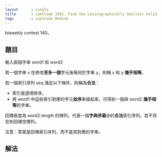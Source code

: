 ```yaml
---
layout      : single
title       : LeetCode 3302. Find the Lexicographically Smallest Valid Sequence
tags        : LeetCode Medium
---
```

biweekly contest 140。  

## 題目

輸入兩個字串 word1 和 word2  

若一個字串 x 在修改**至多一個**字元後等同於字串 y，則稱 x 和 y **幾乎相等**。  

若一個索引序列 seq 滿足以下條件，則稱為**合法**：  

- 索引是遞增排序。  
- 將 word1 中這些索引對應的字元**依序**串接起來，可得到一個與 word2 **幾乎相等**的字串。  

回傳長度為 word2.length 的陣列，代表一個**字典序最小**的**合法**索引序列。若不存在則回傳空陣列。  

注意：答案是回傳索引序列，而不是其對應的字串。  

## 解法


